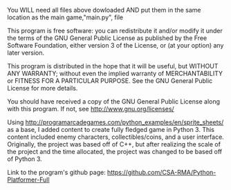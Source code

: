 You WILL need all files above dowloaded AND put them in the same location as the main game,"main.py", file

This program is free software: you can redistribute it and/or modify it under the terms of the GNU General Public License as published by the Free Software Foundation, either version 3 of the License, or (at your option) any later version.

This program is distributed in the hope that it will be useful, but WITHOUT ANY WARRANTY; without even the implied warranty of MERCHANTABILITY or FITNESS FOR A PARTICULAR PURPOSE. See the GNU General Public License for more details.

You should have received a copy of the GNU General Public License along with this program. If not, see http://www.gnu.org/licenses/

Using http://programarcadegames.com/python_examples/en/sprite_sheets/ as a base, I added content to create fully fledged game in Python 3. 
This content included enemy characters, collectibles/coins, and a user interface. 
Originally, the project was based off of C++, but after realizing the scale of the project and the time allocated, the project was changed to be based off of Python 3.

Link to the program's github page: https://github.com/CSA-RMA/Python-Platformer-Full